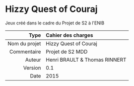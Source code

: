 # Hizzy Quest of Couraj
Jeux créé dans le cadre du Projet de S2 à l'ENIB

| Type          | Cahier des charges             |
| ------------: | :----------------------------- |
| Nom du projet | Hizzy Quest of Couraj          |
| Commentaire   | Projet de S2 MDD               |
| Auteur        | Henri BRAULT & Thomas RINNERT  |
| Version       | 0.1                            |
| Date          | 2015                           |
